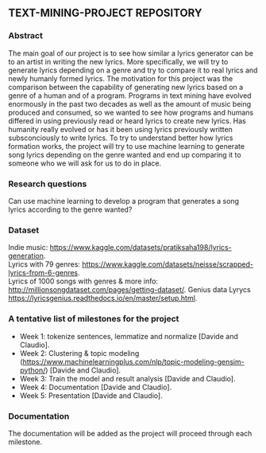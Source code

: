 ## TEXT-MINING-PROJECT REPOSITORY

### Abstract
The main goal of our project is to see how similar a lyrics generator can be to an artist in writing the new lyrics. More specifically, we will try to generate lyrics depending on a genre and try to compare it to real lyrics and newly humanly formed lyrics. The motivation for this project was the comparison between the capability of generating new lyrics based on a genre of a human and of a program. Programs in text mining have evolved enormously in the past two decades as well as the amount of music being produced and consumed, so we wanted to see how programs and humans differed in using previously read or heard lyrics to create new lyrics. Has humanity really evolved or has it been using lyrics previously written subsconciously to write lyrics. To try to understand better how lyrics formation works, the  project will try to use machine learning to generate song lyrics depending on the genre wanted and end up comparing it to someone who we will ask for us to do in place. 

### Research questions
Can use machine learning to develop a program that generates a song lyrics according to the genre wanted?

### Dataset
Indie music: https://www.kaggle.com/datasets/pratiksaha198/lyrics-generation.          
Lyrics with 79 genres: https://www.kaggle.com/datasets/neisse/scrapped-lyrics-from-6-genres.      
Lyrics of 1000 songs with genres & more info: http://millionsongdataset.com/pages/getting-dataset/.
Genius data Lyrycs https://lyricsgenius.readthedocs.io/en/master/setup.html. 

### A tentative list of milestones for the project
- Week 1:
tokenize sentences, lemmatize and normalize [Davide and Claudio]. 
- Week 2: 
Clustering & topic modeling (https://www.machinelearningplus.com/nlp/topic-modeling-gensim-python/) [Davide and Claudio]. 
- Week 3: 
Train the model and result analysis [Davide and Claudio]. 
- Week 4: 
Documentation [Davide and Claudio]. 
- Week 5: 
Presentation [Davide and Claudio]. 

### Documentation
The documentation will be added as the project will proceed through each milestone.

